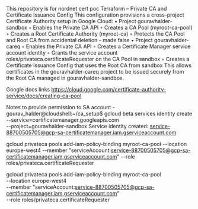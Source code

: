 This repository is for nordnet cert poc
Terraform –    Private CA and Certificate Issuance Config
This configuration provisions a cross-project Certificate Authority setup in Google Cloud:
	•	Project gouravhalder-sandbox
	◦	Enables the Private CA API
	◦	Creates a CA Pool (myroot-ca-pool)
	◦	Creates a Root Certificate Authority (myroot-ca)
	◦	Protects the CA Pool and Root CA from accidental deletion - made false
	•	Project gouravhalder-careq
	◦	Enables the Private CA API
	◦	Creates a Certificate Manager service account identity
	◦	Grants the service account roles/privateca.certificateRequester on the CA Pool in sandbox
	◦	Creates a Certificate Issuance Config that uses the Root CA from sandbox
This allows certificates in the gouravhalder-careq project to be issued securely from the Root CA managed in gouravhalder-sandbox. 


Google docs links
https://cloud.google.com/certificate-authority-service/docs/creating-ca-pool

Notes to provide permission to SA account - 
gourav_halder@cloudshell:~/ca_setup$ gcloud beta services identity create --service=certificatemanager.googleapis.com \
    --project=gouravhalder-sandbox
Service identity created: service-88700505705@gcp-sa-certificatemanager.iam.gserviceaccount.com

gcloud privateca pools add-iam-policy-binding myroot-ca-pool     --location europe-west4     --member "serviceAccount:service-88700505705@gcp-sa-certificatemanager.iam.gserviceaccount.com"     --role roles/privateca.certificateRequester

gcloud privateca pools add-iam-policy-binding myroot-ca-pool \
    --location europe-west4 \
    --member "serviceAccount:service-88700505705@gcp-sa-certificatemanager.iam.gserviceaccount.com" \
    --role roles/privateca.certificateRequester
